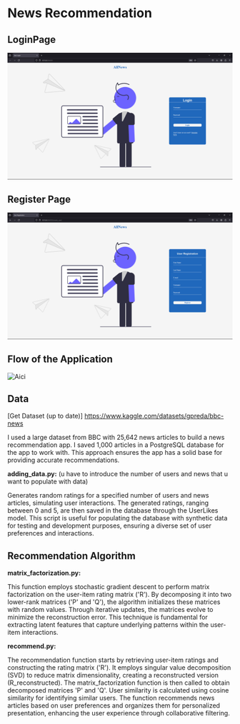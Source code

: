 # News Recommendation


## LoginPage


![Login Page](NewsRecommendation/loginPage.png)

## Register Page

![Register Page](NewsRecommendation/registerPage.png)

## Flow of the Application

![Aici](NewsRecommendation/NewsRecommendation.gif)

## Data

[Get Dataset (up to date)] https://www.kaggle.com/datasets/gpreda/bbc-news

I used a large dataset from BBC with 25,642 news articles to build a news recommendation app. I saved 1,000 articles in a PostgreSQL database for the app to work with. This approach ensures the app has a solid base for providing accurate recommendations.

**adding_data.py:** (u have to introduce the number of users and news that u want to populate with data)

Generates random ratings for a specified number of users and news articles, simulating user interactions. The generated ratings, ranging between 0 and 5, are then saved in the database through the UserLikes model. This script is useful for populating the database with synthetic data for testing and development purposes, ensuring a diverse set of user preferences and interactions.

## Recommendation Algorithm 

**matrix_factorization.py:**

This function employs stochastic gradient descent to perform matrix factorization on the user-item rating matrix ('R'). By decomposing it into two lower-rank matrices ('P' and 'Q'), the algorithm initializes these matrices with random values. Through iterative updates, the matrices evolve to minimize the reconstruction error. This technique is fundamental for extracting latent features that capture underlying patterns within the user-item interactions.

**recommend.py:**

The recommendation function starts by retrieving user-item ratings and constructing the rating matrix ('R'). It employs singular value decomposition (SVD) to reduce matrix dimensionality, creating a reconstructed version (R_reconstructed). The matrix_factorization function is then called to obtain decomposed matrices 'P' and 'Q'. User similarity is calculated using cosine similarity for identifying similar users. The function recommends news articles based on user preferences and organizes them for personalized presentation, enhancing the user experience through collaborative filtering.
